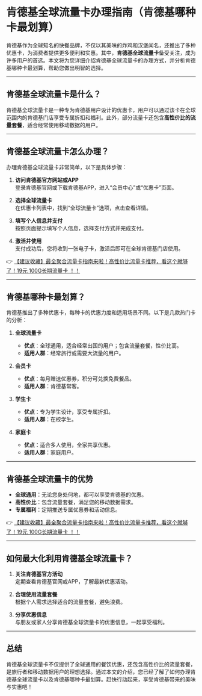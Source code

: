 # 肯德基全球流量卡办理指南（肯德基哪种卡最划算）

肯德基作为全球知名的快餐品牌，不仅以其美味的炸鸡和汉堡闻名，还推出了多种优惠卡，为消费者提供更多便利和实惠。其中，**肯德基全球流量卡**备受关注，成为许多用户的首选。本文将为您详细介绍肯德基全球流量卡的办理方式，并分析肯德基哪种卡最划算，帮助您做出明智的选择。

---

## 肯德基全球流量卡是什么？

肯德基全球流量卡是一种专为肯德基用户设计的优惠卡，用户可以通过该卡在全球范围内的肯德基门店享受专属折扣和福利。此外，部分流量卡还包含**高性价比的流量套餐**，适合经常使用移动数据的用户。

---

## 肯德基全球流量卡怎么办理？

办理肯德基全球流量卡非常简单，以下是具体步骤：

1. **访问肯德基官方网站或APP**  
   登录肯德基官网或下载肯德基APP，进入“会员中心”或“优惠卡”页面。

2. **选择全球流量卡**  
   在优惠卡列表中，找到“全球流量卡”选项，点击查看详情。

3. **填写个人信息并支付**  
   按照页面提示填写个人信息，选择支付方式并完成支付。

4. **激活并使用**  
   支付成功后，您将收到一张电子卡，激活后即可在全球肯德基门店使用。

👉 [【建议收藏】最全聚合流量卡指南来啦！高性价比流量卡推荐，看这个就够了！19元 100G长期流量卡 ！！](https://bit.ly/Liuliangka)

---

## 肯德基哪种卡最划算？

肯德基推出了多种优惠卡，每种卡的优惠力度和适用场景不同。以下是几款热门卡的分析：

1. **全球流量卡**  
   - **优点**：全球通用，适合经常出国的用户；包含流量套餐，性价比高。  
   - **适用人群**：经常旅行或需要大流量的用户。

2. **会员卡**  
   - **优点**：每月赠送优惠券，积分可兑换免费餐品。  
   - **适用人群**：肯德基常客。

3. **学生卡**  
   - **优点**：专为学生设计，享受专属折扣。  
   - **适用人群**：在校学生。

4. **家庭卡**  
   - **优点**：适合多人使用，全家共享优惠。  
   - **适用人群**：家庭用户。

---

## 肯德基全球流量卡的优势

- **全球通用**：无论您身处何地，都可以享受肯德基的优惠。  
- **高性价比**：包含流量套餐，满足您的移动数据需求。  
- **专属福利**：定期推送专属优惠券和活动信息。

👉 [【建议收藏】最全聚合流量卡指南来啦！高性价比流量卡推荐，看这个就够了！19元 100G长期流量卡 ！！](https://bit.ly/Liuliangka)

---

## 如何最大化利用肯德基全球流量卡？

1. **关注肯德基官方活动**  
   定期查看肯德基官网或APP，了解最新优惠活动。

2. **合理使用流量套餐**  
   根据个人需求选择适合的流量套餐，避免浪费。

3. **分享优惠信息**  
   与朋友或家人分享肯德基全球流量卡的优惠信息，一起享受福利。

---

## 总结

肯德基全球流量卡不仅提供了全球通用的餐饮优惠，还包含高性价比的流量套餐，是旅行者和移动数据用户的理想选择。通过本文的介绍，您已经了解了如何办理肯德基全球流量卡以及肯德基哪种卡最划算。赶快行动起来，享受肯德基带来的美味与实惠吧！